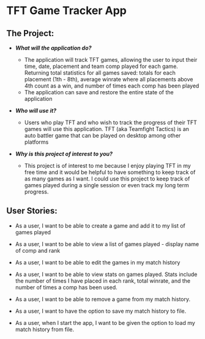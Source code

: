 # TFT Game Tracker App

## The Project:

- ***What will the application do?***
    - The application will track TFT games, allowing the user to input their time, date, placement and team comp played for each game. Returning total statistics for all games saved: totals for each placement (1th - 8th), average winrate where all placements above 4th count as a win, and number of times each comp has been played 
    - The application can save and restore the entire state of the application
  
  
- ***Who will use it?***
  - Users who play TFT and who wish to track the progress of their TFT games will use this application. TFT (aka Teamfight Tactics) is an auto battler game that can be played on desktop among other platforms 
  

- ***Why is this project of interest to you?***
  - This project is of interest to me because I enjoy playing TFT in my free time and it would be helpful to have something to keep track of as many games as I want. I could use this project to keep track of games played during a single session or even track my long term progress. 

## User Stories: ## 

- As a user, I want to be able to create a game and add it to my list of games played
- As a user, I want to be able to view a list of games played - display name of comp and rank
- As a user, I want to be able to edit the games in my match history
- As a user, I want to be able to view stats on games played. Stats include the number of times I have placed in each rank, total winrate, and the number of times a comp has been used. 
- As a user, I want to be able to remove a game from my match history. 

- As a user, I want to have the option to save my match history to file. 
- As a user, when I start the app, I want to be given the option to load my match history from file.
